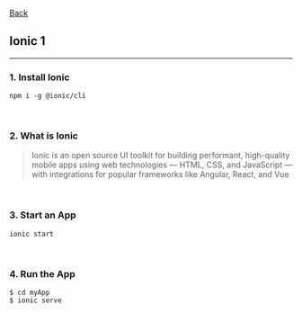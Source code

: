 [Back](README.md)

## Ionic 1

<hr>


### 1. Install Ionic
```
npm i -g @ionic/cli
```

&nbsp;

### 2. What is Ionic

> Ionic is an open source UI toolkit for building performant, high-quality mobile apps using web technologies — HTML, CSS, and JavaScript — with integrations for popular frameworks like Angular, React, and Vue

&nbsp;

### 3. Start an App

```
ionic start
```

&nbsp;

### 4. Run the App

```
$ cd myApp
$ ionic serve
```


